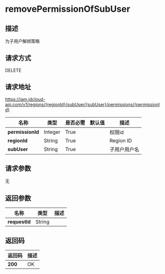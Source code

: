 # removePermissionOfSubUser


## 描述
为子用户解绑策略

## 请求方式
DELETE

## 请求地址
https://iam.jdcloud-api.com/v1/regions/{regionId}/subUser/{subUser}/permissions/{permissionId}

|名称|类型|是否必需|默认值|描述|
|---|---|---|---|---|
|**permissionId**|Integer|True||权限id|
|**regionId**|String|True||Region ID|
|**subUser**|String|True||子用户用户名|

## 请求参数
无


## 返回参数
|名称|类型|描述|
|---|---|---|
|**requestId**|String||



## 返回码
|返回码|描述|
|---|---|
|**200**|OK|
